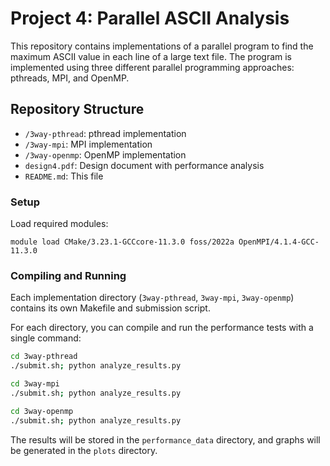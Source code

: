 # Project 4: Parallel ASCII Analysis

This repository contains implementations of a parallel program to find the maximum ASCII value in each line of a large text file. The program is implemented using three different parallel programming approaches: pthreads, MPI, and OpenMP.


## Repository Structure

- `/3way-pthread`: pthread implementation
- `/3way-mpi`: MPI implementation  
- `/3way-openmp`: OpenMP implementation
- `design4.pdf`: Design document with performance analysis
- `README.md`: This file

### Setup
Load required modules:
   ```
   module load CMake/3.23.1-GCCcore-11.3.0 foss/2022a OpenMPI/4.1.4-GCC-11.3.0
   ```


### Compiling and Running

Each implementation directory (`3way-pthread`, `3way-mpi`, `3way-openmp`) contains its own Makefile and submission script.

For each directory, you can compile and run the performance tests with a single command:

```bash
cd 3way-pthread
./submit.sh; python analyze_results.py
```

```bash
cd 3way-mpi
./submit.sh; python analyze_results.py
```

```bash
cd 3way-openmp
./submit.sh; python analyze_results.py
```

The results will be stored in the `performance_data` directory, and graphs will be generated in the `plots` directory.
